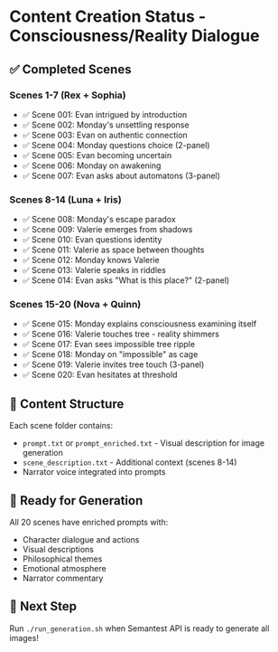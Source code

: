 # Content Creation Status - Consciousness/Reality Dialogue

## ✅ Completed Scenes

### Scenes 1-7 (Rex + Sophia)
- ✅ Scene 001: Evan intrigued by introduction
- ✅ Scene 002: Monday's unsettling response  
- ✅ Scene 003: Evan on authentic connection
- ✅ Scene 004: Monday questions choice (2-panel)
- ✅ Scene 005: Evan becoming uncertain
- ✅ Scene 006: Monday on awakening
- ✅ Scene 007: Evan asks about automatons (3-panel)

### Scenes 8-14 (Luna + Iris)
- ✅ Scene 008: Monday's escape paradox
- ✅ Scene 009: Valerie emerges from shadows
- ✅ Scene 010: Evan questions identity
- ✅ Scene 011: Valerie as space between thoughts
- ✅ Scene 012: Monday knows Valerie
- ✅ Scene 013: Valerie speaks in riddles
- ✅ Scene 014: Evan asks "What is this place?" (2-panel)

### Scenes 15-20 (Nova + Quinn)
- ✅ Scene 015: Monday explains consciousness examining itself
- ✅ Scene 016: Valerie touches tree - reality shimmers
- ✅ Scene 017: Evan sees impossible tree ripple
- ✅ Scene 018: Monday on "impossible" as cage
- ✅ Scene 019: Valerie invites tree touch (3-panel)
- ✅ Scene 020: Evan hesitates at threshold

## 📁 Content Structure

Each scene folder contains:
- `prompt.txt` or `prompt_enriched.txt` - Visual description for image generation
- `scene_description.txt` - Additional context (scenes 8-14)
- Narrator voice integrated into prompts

## 🎯 Ready for Generation

All 20 scenes have enriched prompts with:
- Character dialogue and actions
- Visual descriptions
- Philosophical themes
- Emotional atmosphere
- Narrator commentary

## 🚀 Next Step

Run `./run_generation.sh` when Semantest API is ready to generate all images!